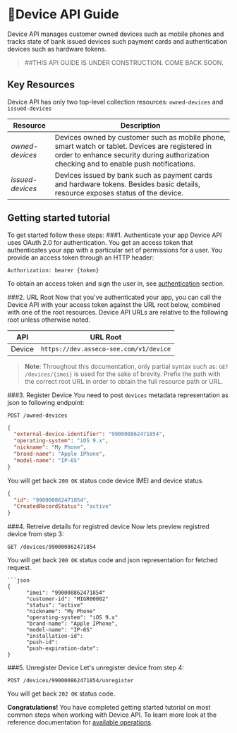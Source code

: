 ﻿---
visibility: internal
---

<span class="icon"></span>Device API Guide
=========================
Device API manages customer owned devices such as mobile phones and tracks state of bank issued devices such payment cards and authentication devices such as hardware tokens.

> ##THIS API GUIDE IS UNDER CONSTRUCTION. COME BACK SOON.

Key Resources
-------------
Device API has only two top-level collection resources: `owned-devices` and `issued-devices`

Resource | Description
----------- |-----------
*owned-devices*  | Devices owned by customer such as mobile phone, smart watch or tablet. Devices are registered in order to enhance security during authorization checking and to enable push notifications.
*issued-devices* | Devices issued by bank such as payment cards and hardware tokens. Besides basic details, resource exposes status of the device. 


Getting started tutorial
---------------
To get started follow these steps:
###1. Authenticate your app
Device API uses OAuth 2.0 for authentication. You get an access token that authenticates your app with a particular set of permissions for a user. You provide an access token through an HTTP header:
```
Authorization: bearer {token}
```
To obtain an access token and sign the user in, see [authentication]() section.

###2. URL Root
Now that you've authenticated your app, you can call the Device API with your access token against the URL root below, combined with one of the root resources. Device API URLs are relative to the following root unless otherwise noted.

API | URL Root
--------|---------
Device  | `https://dev.asseco-see.com/v1/device`

> **Note**: Throughout this documentation, only partial syntax such as: 
`GET /devices/{imei}` is used for the sake of brevity. 
Prefix the path with the correct root URL in order to obtain the full resource path or URL.

###3. Register Device
 You need to post `devices` metadata representation as json to following endpoint:
```
POST /owned-devices
```
```json
{
  "external-device-identifier": "990000862471854",
  "operating-system": "iOS 9.x",
  "nickname": "My Phone",
  "brand-name": "Apple IPhone",
  "model-name": "IP-6S"
}
```
You will get back `200 OK` status code device IMEI and device status. 

```json
{
  "id": "990000862471854",
  "CreatedRecordStatus": "active"
}
```

###4. Retreive details for registred device
Now lets preview registred device from step 3:
```
GET /devices/990000862471854
```

You will get back `200 OK` status code and json representation for fetched request. 
```
```json
{
      "imei": "990000862471854"
      "customer-id": "MIGR00002"
      "status": "active"
      "nickname": "My Phone"
      "operating-system": "iOS 9.x"
      "brand-name": "Apple IPhone",
      "model-name": "IP-6S"
      "installation-id": 
      "push-id": 
      "push-expiration-date": 
}
```

###5. Unregister Device
Let's unregister device from step 4:
```
POST /devices/990000862471854/unregister
```

You will get back `202 OK` status code. 


**Congratulations!** You have completed getting started tutorial on most common steps when working with Device API. To learn more look at the reference documentation for [available operations](swagger-ui).